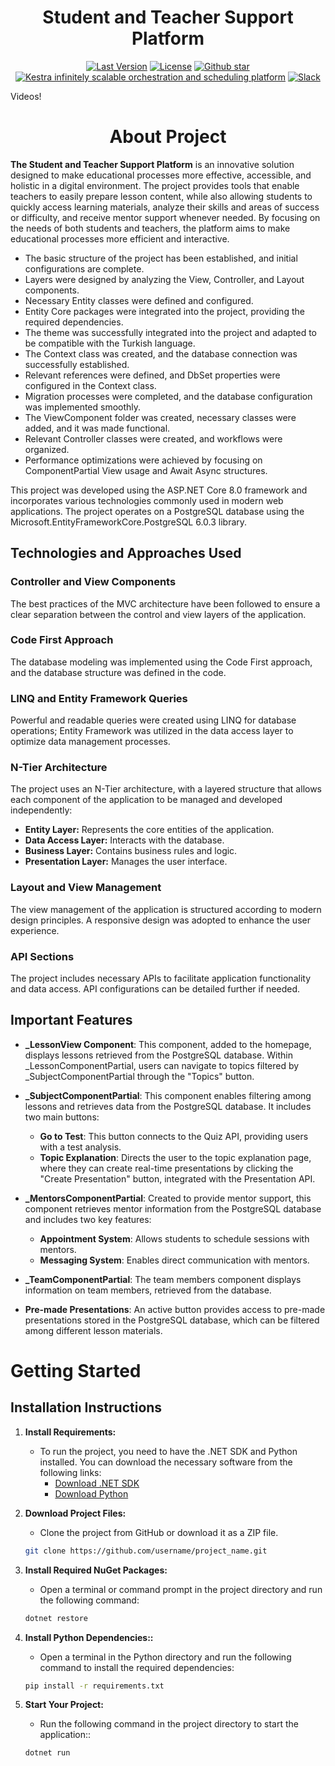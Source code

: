 <h1 align="center" style="border-bottom: none">
    Student and Teacher Support Platform
</h1>


<div align="center">
 <a href="https://github.com/kestra-io/kestra/releases"><img src="https://img.shields.io/github/tag-pre/kestra-io/kestra.svg?color=blueviolet" alt="Last Version" /></a>
  <a href="https://github.com/kestra-io/kestra/blob/develop/LICENSE"><img src="https://img.shields.io/github/license/kestra-io/kestra?color=blueviolet" alt="License" /></a>
  <a href="https://github.com/kestra-io/kestra/stargazers"><img src="https://img.shields.io/github/stars/kestra-io/kestra?color=blueviolet&logo=github" alt="Github star" /></a> <br>
<a href="https://kestra.io"><img src="https://img.shields.io/badge/Website-kestra.io-192A4E?color=blueviolet" alt="Kestra infinitely scalable orchestration and scheduling platform"></a>
<a href="https://kestra.io/slack"><img src="https://img.shields.io/badge/Slack-Join%20Community-blueviolet?logo=slack" alt="Slack"></a>
</div>

Videos!

<h1 align="center" style="border-bottom: none">
    About Project
</h1>

**The Student and Teacher Support Platform** is an innovative solution designed to make educational processes more effective, accessible, and holistic in a digital environment. The project provides tools that enable teachers to easily prepare lesson content, while also allowing students to quickly access learning materials, analyze their skills and areas of success or difficulty, and receive mentor support whenever needed. By focusing on the needs of both students and teachers, the platform aims to make educational processes more efficient and interactive.

- The basic structure of the project has been established, and initial configurations are complete.
- Layers were designed by analyzing the View, Controller, and Layout components.
- Necessary Entity classes were defined and configured.
- Entity Core packages were integrated into the project, providing the required dependencies.
- The theme was successfully integrated into the project and adapted to be compatible with the Turkish language.
- The Context class was created, and the database connection was successfully established.
- Relevant references were defined, and DbSet properties were configured in the Context class.
- Migration processes were completed, and the database configuration was implemented smoothly.
- The ViewComponent folder was created, necessary classes were added, and it was made functional.
- Relevant Controller classes were created, and workflows were organized.
- Performance optimizations were achieved by focusing on ComponentPartial View usage and Await Async structures.

This project was developed using the ASP.NET Core 8.0 framework and incorporates various technologies commonly used in modern web applications. The project operates on a PostgreSQL database using the Microsoft.EntityFrameworkCore.PostgreSQL 6.0.3 library.

## Technologies and Approaches Used

### Controller and View Components
The best practices of the MVC architecture have been followed to ensure a clear separation between the control and view layers of the application.

### Code First Approach
The database modeling was implemented using the Code First approach, and the database structure was defined in the code.

### LINQ and Entity Framework Queries
Powerful and readable queries were created using LINQ for database operations; Entity Framework was utilized in the data access layer to optimize data management processes.

### N-Tier Architecture
The project uses an N-Tier architecture, with a layered structure that allows each component of the application to be managed and developed independently:
- **Entity Layer:** Represents the core entities of the application.
- **Data Access Layer:** Interacts with the database.
- **Business Layer:** Contains business rules and logic.
- **Presentation Layer:** Manages the user interface.

### Layout and View Management
The view management of the application is structured according to modern design principles. A responsive design was adopted to enhance the user experience.

### API Sections
The project includes necessary APIs to facilitate application functionality and data access. API configurations can be detailed further if needed.

## Important Features

- **_LessonView Component**: This component, added to the homepage, displays lessons retrieved from the PostgreSQL database. Within _LessonComponentPartial, users can navigate to topics filtered by _SubjectComponentPartial through the "Topics" button.

- **_SubjectComponentPartial**: This component enables filtering among lessons and retrieves data from the PostgreSQL database. It includes two main buttons:
  - **Go to Test**: This button connects to the Quiz API, providing users with a test analysis.
  - **Topic Explanation**: Directs the user to the topic explanation page, where they can create real-time presentations by clicking the "Create Presentation" button, integrated with the Presentation API.

- **_MentorsComponentPartial**: Created to provide mentor support, this component retrieves mentor information from the PostgreSQL database and includes two key features:
  - **Appointment System**: Allows students to schedule sessions with mentors.
  - **Messaging System**: Enables direct communication with mentors.

- **_TeamComponentPartial**: The team members component displays information on team members, retrieved from the database.

- **Pre-made Presentations**: An active button provides access to pre-made presentations stored in the PostgreSQL database, which can be filtered among different lesson materials.

# Getting Started

## Installation Instructions

1. **Install Requirements:**
   - To run the project, you need to have the .NET SDK and Python installed. You can download the necessary software from the following links:
     - [Download .NET SDK](https://dotnet.microsoft.com/download)
     - [Download Python](https://www.python.org/downloads/)

2. **Download Project Files:**
   - Clone the project from GitHub or download it as a ZIP file.
   ```bash
   git clone https://github.com/username/project_name.git

3. **Install Required NuGet Packages:**

   - Open a terminal or command prompt in the project directory and run the following command:
    ```bash
   dotnet restore

4. **Install Python Dependencies::**

   - Open a terminal in the Python directory and run the following command to install the required dependencies:
    ```bash
   pip install -r requirements.txt

   
5. **Start Your Project:**

   - Run the following command in the project directory to start the application::
    ```bash
   dotnet run